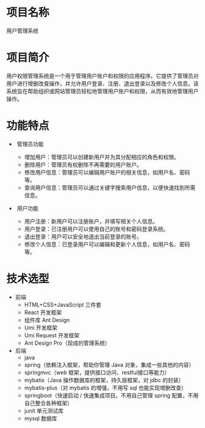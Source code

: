 # 项目名称
用户管理系统
# 项目简介

用户权限管理系统是一个用于管理用户账户和权限的应用程序。它提供了管理员对用户进行增删改查操作，并允许用户登录、注册、退出登录以及修改个人信息。该系统旨在帮助组织或网站管理员轻松地管理用户账户和权限，从而有效地管理用户操作。

# 功能特点

- ​	管理员功能
  - 增加用户：管理员可以创建新用户并为其分配相应的角色和权限。
  - 删除用户：管理员有权删除不再需要的用户账户。
  - 修改用户信息：管理员可以编辑用户账户的相关信息，如用户名、密码等。
  - 查询用户信息：管理员可以通过关键字搜索用户信息，以便快速找到所需信息。

- ​	用户功能
  - 用户注册：新用户可以注册账户，并填写相关个人信息。
  - 用户登录：已注册用户可以使用自己的账号和密码登录系统。
  - 退出登录：用户可以安全地退出当前登录的账号。
  - 修改个人信息：已登录用户可以编辑和更新个人信息，如用户名、密码等。

# 技术选型

- 前端
  - HTML+CSS+JavaScript 三件套
  - React 开发框架
  - 组件库 Ant Design
  - Umi 开发框架
  - Umi Request 开发框架
  - Ant Design Pro（现成的管理系统）
- 后端
  - java
  - spring（依赖注入框架，帮助你管理 Java 对象，集成一些其他的内容）
  - springmvc（web 框架，提供接口访问、restful接口等能力）
  - mybatis（Java 操作数据库的框架，持久层框架，对 jdbc 的封装）
  - mybatis-plus（对 mybatis 的增强，不用写 sql 也能实现增删改查）
  - springboot（快速启动 / 快速集成项目。不用自己管理 spring 配置，不用自己整合各种框架）
  - junit 单元测试库
  - mysql 数据库




